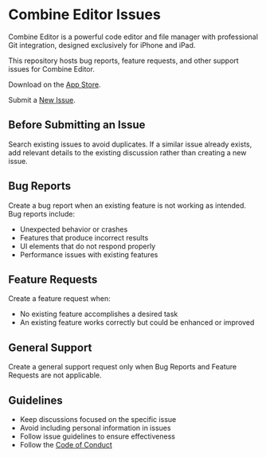 # Combine Editor Issues

Combine Editor is a powerful code editor and file manager with professional Git integration, designed exclusively for iPhone and iPad.

This repository hosts bug reports, feature requests, and other support issues for Combine Editor.

Download on the [App Store](https://apps.apple.com/us/app/combine-editor-git-client/id6744273472).

Submit a [New Issue](https://github.com/combine-editor/combine-editor-issues/issues/new/choose).

## Before Submitting an Issue

Search existing issues to avoid duplicates. If a similar issue already exists, add relevant details to the existing discussion rather than creating a new issue.

## Bug Reports

Create a bug report when an existing feature is not working as intended. Bug reports include:
- Unexpected behavior or crashes
- Features that produce incorrect results
- UI elements that do not respond properly
- Performance issues with existing features

## Feature Requests  

Create a feature request when:
- No existing feature accomplishes a desired task
- An existing feature works correctly but could be enhanced or improved
  
## General Support  

Create a general support request only when Bug Reports and Feature Requests are not applicable. 

## Guidelines

- Keep discussions focused on the specific issue
- Avoid including personal information in issues
- Follow issue guidelines to ensure effectiveness
- Follow the [Code of Conduct](https://github.com/combine-editor/combine-editor-issues/tree/main?tab=coc-ov-file)
